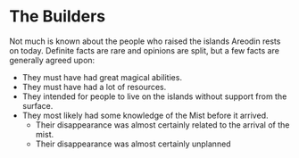 # The Builders

Not much is known about the people who raised the islands Areodin rests on today. Definite facts are rare and opinions are split, but a few facts are generally agreed upon:

- They must have had great magical abilities.
- They must have had a lot of resources.
- They intended for people to live on the islands without support from the surface.
- They most likely had some knowledge of the Mist before it arrived.
    - Their disappearance was almost certainly related to the arrival of the mist.
    - Their disappearance was almost certainly unplanned

